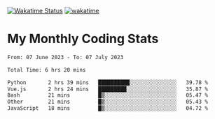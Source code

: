 [![Wakatime Status](https://github.com/noopurphalak/noopurphalak/workflows/wakatime-status-update/badge.svg)](https://github.com/noopurphalak/noopurphalak/actions/workflows/main.yml)
[![wakatime](https://wakatime.com/badge/user/80ace140-ef40-4fdd-b8ed-f3be3d2e1aea.svg)](https://wakatime.com/@80ace140-ef40-4fdd-b8ed-f3be3d2e1aea)

# My Monthly Coding Stats

<!--START_SECTION:waka-->

```txt
From: 07 June 2023 - To: 07 July 2023

Total Time: 6 hrs 20 mins

Python       2 hrs 39 mins   ██████████░░░░░░░░░░░░░░░   39.78 %
Vue.js       2 hrs 24 mins   █████████░░░░░░░░░░░░░░░░   35.87 %
Bash         21 mins         █▒░░░░░░░░░░░░░░░░░░░░░░░   05.47 %
Other        21 mins         █▒░░░░░░░░░░░░░░░░░░░░░░░   05.43 %
JavaScript   18 mins         █▒░░░░░░░░░░░░░░░░░░░░░░░   04.72 %
```

<!--END_SECTION:waka-->
